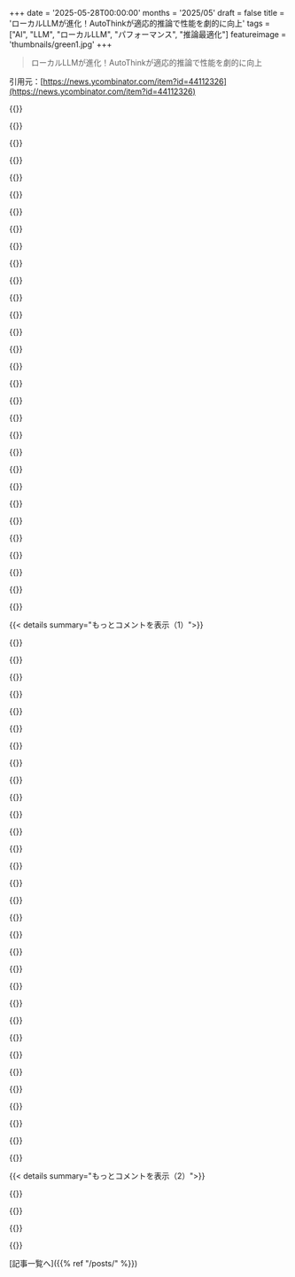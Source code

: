 +++
date = '2025-05-28T00:00:00'
months = '2025/05'
draft = false
title = 'ローカルLLMが進化！AutoThinkが適応的推論で性能を劇的に向上'
tags = ["AI", "LLM", "ローカルLLM", "パフォーマンス", "推論最適化"]
featureimage = 'thumbnails/green1.jpg'
+++

> ローカルLLMが進化！AutoThinkが適応的推論で性能を劇的に向上

引用元：[https://news.ycombinator.com/item?id=44112326](https://news.ycombinator.com/item?id=44112326)




{{<matomeQuote body="AutoThinkのきっかけは、モデルが簡単な「2+2は？」にも複雑な証明にも同じ時間使ってて無駄じゃん！って思ったこと。<br>適応分類とPhi-4のPivotal Token Searchを組み合わせたのがブレークスルー。動的トークン予算で性能がっちり向上！<br>驚いたのは、性能上がったのに平均トークン数は減ったこと。簡単なクエリはすぐ終わるから。<br>技術メモ：steering vectorsは小さく（＜1MB）、分類遅延も10msくらい。target layerは中間層（15-20）が良いみたい。<br>フィードバック求む：似たアプローチ試した？他に使えそうな推論パターンは？最適層の自動検出は？<br>見てくれてサンキュー！質問あればどうぞ。" userName="codelion" createdAt="2025/05/28 02:40:55" color="#45d325">}}




{{<matomeQuote body="＞簡単な「2+2は？」も複雑な証明も同じ時間使うって？<br>もう違うよ。Gemini 2.5 Pro見たことある？簡単な質問だと全然「考えない」みたい。コードの質問だと長い推論書いてくるし。o3もそうだと思うな。" userName="behnamoh" createdAt="2025/05/28 03:42:25" color="">}}




{{<matomeQuote body="元のo1もそうじゃなかったよ。本物のDeepSeek R1もね。推論トークンなしで即答させることもできた。今の軽いバージョンは、このためにコモンセンスのほとんどを失ったんだ。" userName="sigmoid10" createdAt="2025/05/28 05:28:30" color="">}}




{{<matomeQuote body="まあ、結構overthinkしてるよね。もしoverthink減らせるなら、それは役に立つだろうね。" userName="shing3232" createdAt="2025/05/28 05:57:53" color="">}}




{{<matomeQuote body="Overthinkは主観的だよ。どれだけ答えを重視するかによるんだ。「時速100kmで走る電車に必要なブレーキ距離は？」って質問。<br>サッと返事が欲しいだけでそんなに気にしない（シャワー中の思いつき？）？それとも生死がかかってる？<br>同じ質問でも、必要な思考量は違うんだ。" userName="victorbjorklund" createdAt="2025/05/28 07:14:22" color="">}}




{{<matomeQuote body="＞生死がかかってるって？そんな状況なら、それでも答えは早く欲しいと思うよ。" userName="normie3000" createdAt="2025/05/28 09:41:32" color="">}}




{{<matomeQuote body="そんな状況ならさ、LLMに聞いてチェックせずに正しい答えを信じるんじゃなくて、実際のメカニズムを知ってる人に実際のデータ（例えば、電車の重さは？どんな種類のブレーキか？）を使って計算してもらうでしょ。" userName="GTP" createdAt="2025/05/28 14:02:40" color="">}}




{{<matomeQuote body="そんな専門家を時間内に見つけられて、しかも彼らが問題を素早く理解して解決できると仮定しての話だね。<br>数時間以内なら専門家でもいけるかも。でも数分で、大体の計算でいいから何か行動できる答えが必要なら、その場の一番賢そうな人に聞くよりSOTA LLMの方がずっと安全だよ。" userName="TeMPOraL" createdAt="2025/05/28 20:17:25" color="">}}




{{<matomeQuote body="それは大きな仮定だね。文脈によって、どれだけ正確な答えが必要かはいろんな要素で大きく変わるんだ。時間かかってもいいから100%正確な答えが必要な質問があるのと同じくらい、その逆の質問もあるはずだよ。" userName="diggan" createdAt="2025/05/28 11:29:24" color="">}}




{{<matomeQuote body="なんで？例えば鉄道システムの設計してるとして、計画プロセスが何ヶ月もかかるなら、答えに1秒かかろうが1時間かかろうが関係ないでしょ。" userName="victorbjorklund" createdAt="2025/05/29 21:49:20" color="">}}




{{<matomeQuote body="ホント嫌なのは、Geminiがどれだけ”思考”に時間を使うかを手動で決められないことなんだよね。言う通り、ときどき全然考えないこともあるけど、僕にとってはホントは考えてほしい複雑なクエリのときにもそれが起こるんだ。”超考えて”とか言っても無駄で、ただ拒否するだけ。" userName="CjHuber" createdAt="2025/05/28 10:23:13" color="#ff5733">}}




{{<matomeQuote body="Gemini 2.5 Proは、6月に正式リリースされたら思考予算が使えるようになるらしいよ（少なくとも約束ではね）。" userName="thegeomaster" createdAt="2025/05/28 11:08:11" color="#ff5c5c">}}




{{<matomeQuote body="これはFlashで使えるよ。" userName="vladf" createdAt="2025/05/28 13:16:29" color="">}}




{{<matomeQuote body="そうそう、オープンな推論モデルで同じような思考プロセスの制御を再現しようってアイデアから始めたんだ。IOでDeep Thinkっていうアプローチも発表されてて、これは推論時の並列CoTsを組み合わせてもっと進化してるんだよ。" userName="codelion" createdAt="2025/05/28 03:50:22" color="#ff5c5c">}}




{{<matomeQuote body="＞ o3も同じだと思う。<br>ホント、僕の経験でもそう。スレッドの別のところで、OPがオープンモデルやシステムはこれをやらないって言ってるなら、オープンな代替を競争力あるものにするには、これはすごく重要な取り組みみたいだね。" userName="CharlesW" createdAt="2025/05/28 12:37:15" color="">}}




{{<matomeQuote body="それって単なるキャッシングじゃない？同じクエリなら同じ応答返せばいいだけじゃん。簡単なAIを前に置いて、実質同じクエリか判断させてもいいし。" userName="olddustytrail" createdAt="2025/05/28 13:34:50" color="">}}




{{<matomeQuote body="GeminiとかOpenAIはこれについて記事出したの？それとも君が気づいただけ？" userName="mclau157" createdAt="2025/05/28 13:44:28" color="">}}




{{<matomeQuote body="おめでとう！LLMの効率化の取り組みはホント感謝するよ。僕はローカルLLMの最適化は、小さいクエリはM4 Mac MiniでMLXモデル使って、大きいクエリはNvidia 4090に送るっていう手抜きな方法でやってる。M4がNvidiaに比べていかに効率的かって驚きだし、AppleはMLXですごい良い方向に行ってると思う。AutoThinkについて読んで、自分のワークフローに取り入れてみたいね。" userName="Abishek_Muthian" createdAt="2025/05/28 04:50:51" color="#45d325">}}




{{<matomeQuote body="非推論モデルの出力を応答にシード（初期情報として注入）するのは価値があるかもって考えたことがあるんだ。ユーザープロンプトの後、「非推論モデルはこう考えた：．．．ふむふむ．．．ユーザーはこれを求めてたかな？」みたいなブロックを注入するの。非推論バージョンで十分な場合、推論モデルがもっと早く要点にたどり着く手助けになるかもしれないね。" userName="Lerc" createdAt="2025/05/28 13:49:17" color="#785bff">}}




{{<matomeQuote body="これ面白いアイデアだね、考えたことなかった。実験してみる価値あると思うよ。他に試してる人はまだ知らないな。" userName="codelion" createdAt="2025/05/28 13:52:22" color="">}}




{{<matomeQuote body="Claude Sonnet 3.5 ッテ、クエリ ノ 複雑サ ニ合ワセテ 処理時間 変エテルン ダッテ．最新版（3.7 トカ 4） デスラ ナイ ノニサ．処理時間 ッテ 動的 ナン ダネ．" userName="waffletower" createdAt="2025/05/28 15:46:32" color="#785bff">}}




{{<matomeQuote body="質問 ノ 複雑サ ッテ ドウ 分ケル ノ？ 見タ目 シンプル デモ 超難問 トカ アルジャン． x³ ＋ y³ ＋ z³ ＝ 42 ノ 整数解 トカ 100 年以上 カカッ タシ．数学 ノ 難問 ヲ 例 ニ出シテ，複雑サ ノ 判断 ガ 難シイ ッテ 話．複雑サ ノ 判断 ッテ 重要 ダヨネ．" userName="bufferoverflow" createdAt="2025/05/28 06:12:05" color="#ff5c5c">}}




{{<matomeQuote body="コノ 場合 ノ クエリ ノ 複雑サ ッテ，GSM8k ミタイナ データセット デ，正解 出ス ノニ モデル ガ ドレダケ トークン 使ッ タカデ 決マルン ダッテ．分類器 ハ コレデ 学習 シテ，推論 ニ 使ウン ダヨ．" userName="codelion" createdAt="2025/05/28 06:24:08" color="#38d3d3">}}




{{<matomeQuote body="ッテコト ハ，めっちゃ 間違エル 可能性 モ アルン ダネ．正シサ ヲ 速サ ト 引キ換エ ニ シテル ッテ コト ジャン．" userName="bufferoverflow" createdAt="2025/05/28 06:30:12" color="#785bff">}}




{{<matomeQuote body="ソウソウ，正シサ ダケ 求メル ナラ，常ニ 最大限 ノ 計算 使う ベキ ダヨネ．ソウジャナイ ナラ 全部，速サ ノ タメ ニ 正シサ 犠牲 ニ シテル ッテコト ダヨ．" userName="baobabKoodaa" createdAt="2025/05/28 07:33:04" color="">}}




{{<matomeQuote body="ソウ，目的 ハ 考えスギズ，最小 トークン デ 効率的 ニ 解く コト．大量 トークン 使う クエリ ハ，ドウセ 正解 シニクイ カラ 学習 データ ニモ 出テコナイ ンダ．" userName="codelion" createdAt="2025/05/28 06:42:00" color="#ff5733">}}




{{<matomeQuote body="間違エテル ッテ 教エテ 考え直サセタラ，複雑サ 上ゲテ ちゃんと 深く 考えテクレル ノカナ？ 人間 ガ 最初 ハ 軽く 答エテ，聞カレル ト 深く 考え直ス ミタイ ニサ．" userName="VagabundoP" createdAt="2025/05/28 09:19:24" color="#ff33a1">}}




{{<matomeQuote body="簡単 ニ 言ウ ト，イエス，精度 上ガル ヨ．自己整合性 トカ 批判 ニ関スル 研究 ハ イッパイ アッテ，ソレモ 裏付ケテルシ．optillm ニモ ソウイウ アプローチ たくさん 入ッテル ヨ．" userName="codelion" createdAt="2025/05/28 09:29:58" color="#ff5733">}}




{{<matomeQuote body="計算 リソース 限ラレテル ナラ，必要 ソウナ 質問 ニ 多く 資源 使う 方ガ，全体的 ナ 正シサ 上ガル ジャン．個別 ニハ 下ガル カモシレナイ ケドサ．" userName="wat10000" createdAt="2025/05/28 13:29:12" color="#ff5733">}}




{{<matomeQuote body="＞ 正シサ ヲ 速サ ト 引キ換エ ニ シテル<br>ソレ ッテ AI ソノモノ ダヨネ．" userName="xigency" createdAt="2025/05/28 21:18:54" color="">}}




{{< details summary="もっとコメントを表示（1）">}}

{{<matomeQuote body="問題を解く能力とは別に、難易度で分類するスキルってのがあると思うんだよね。これは解けた問題と解けなかった問題を学ぶことで両方から伸ばせるよ。もし例の数式を解けって言われたら、すぐに気づく複雑さが3つあるんだ。<br>1．整数解を探してる。<br>2．変数が3つもある。<br>3．次数が3なんだ。<br>この3つが全部揃うとヤバイ組み合わせなんだよ。もし実数解や複素数解を探すなら？ 解けるね。変数が3つ未満？ 解けるよ。次数が3未満？ 解けるね。この3つが全部あっても必ずしも難しいわけじゃないけど、難しくなる可能性はある。未解決問題かもしれないよね。<br>数論は十分勉強してないから、どっちの問題も実際に解くのは無理だけど、どこを探せばいいかは分かるくらいには勉強したんだ。だから、どこを探せばいいか分かるから、「これすごく難しいかも」っていう両方の問題の雰囲気を感じ取るのに数秒しかかからない。たぶんLLMも、解く必要なく難易度を分類するために、似たような手がかりを拾えるようになるかもね（あるいは、もう学んでるかな？）。" userName="MrManatee" createdAt="2025/05/28 22:23:26" color="#ff5733">}}




{{<matomeQuote body="俺も、Claude 3.7のリリース直後に`extended thinking`トグルが付いたのを見て、POCのautothinkを作ったんだ。文字通り”autothink”って名前だよ：<br>https：//github．com/NiloCK/autothink<br>https：//www．paritybits．me/think-toggles-are-dumb/<br>俺自身のバージョンは、まずLLMに0-100の複雑性評価を割り当てさせて、それからほぼ線形に思考バジェットを割り当てる感じだったね。<br>この記事の取り組みは明らかにレベルが高いし、定量的な結果を見れてマジで嬉しいよ。Well done．" userName="NiloCK" createdAt="2025/05/28 12:53:35" color="#ff33a1">}}




{{<matomeQuote body="これ、明らかに最適化じゃん。もうとっくにやってないのが意外だよ。記事にまとめてやり方を見せてくれてGood job．" userName="nssnsjsjsjs" createdAt="2025/05/28 03:22:02" color="">}}




{{<matomeQuote body="Small modelsが、小さなチームや個人研究者がどこでも大きなAIラボと競争できるよう、小さな実験で新しい革新的なアプローチを実証するのを助けてるのが素晴らしいね。<br>あと、Small language models（SML）がもっと有能になるにつれて、オンデバイスでできることがすごいことになってるよ！" userName="mentalgear" createdAt="2025/05/28 09:43:49" color="">}}




{{<matomeQuote body="QwQとかQwen 3みたいな推論モデルに関しては、reasoning token outputをプロンプトで制約する色々な方法を考える以外は、結果を改善しようとあまり時間をかけなかったな。<br>Gemma 3 27B QATは推論モデルじゃないけど、instruction followingとLLM chains/routesでの使い方がめちゃくちゃ上手いから、次のステップでプロンプトについてどうreasoningするか指示する前に、分類とかlanguage optimizationのステップに使えるんだ。同じレスポンスの中で複数のthink tagの間にintermediate answersを出力させることだってできるよ。これらのモデルにとって、俺は思考ってのを、結論に至るのを助けてはいるけど、答えの完全に形成された部分ではないトークン全部って定義してるね。<br>特定の単語（トークン）やフレーズの種類を優先的に使うように指示するのは、LLMに限らず一般的に結果を改善することが知られてるし、特定の言語を使うように促すことで改善された結果を見たことがあるよ。AutoThinkがデータセットの中から最高の性能を持つトークンを使うのは、それをより一般的な方法で最適化するナイスなやり方になる”かも”しれない。<br>ただ、あまりに多くのpivotal tokensを使いすぎて、ベンチマークの質問に対する応答がalmost overfitsになるリスクもある”かも”ね。だから、個人的には慎重な単語/トークン選択が結果の質を改善するのを見てきたし、低コストで高リターンの最適化になる可能性もあると思うけど、AutoThinkがどうgeneralizeするかはまだ見たいところだよ。" userName="CMay" createdAt="2025/05/28 15:52:00" color="#45d325">}}




{{<matomeQuote body="もし他の人のためにホストするなら、マジで簡単なクエリの計算時間を節約できるのは嬉しいね。モデルが”簡単”と判断した質問に対して実質的にあっさり対応するコストはあるけど、そのコストを負うのは俺じゃないしね。<br>でも、ローカルモデルで自分のクエリに答える？それは一番やりたくないことだよ。GPUにすでにめちゃくちゃ金使ったんだから、せめて使い倒さないとね。" userName="vintermann" createdAt="2025/05/28 06:46:10" color="">}}




{{<matomeQuote body="LLMとAIの世界にマジで初心者なんだけど、このプロジェクトにはめちゃくちゃ興味をそそられたよ。<br>俺が理解した限りだと、AutoThinkはAIに質問の難しさに応じてどれだけ努力するか調整させることで、AIが”もっと賢く考える”のを助けてるんだよね。それはすごく直感的に納得できる — 人が2+2を計算するのに10分かけないけど、難しい問題には時間をかけるのと一緒だね。<br>テクニカルな部分（token budgetingとかsteering vectorsとか）は分かんないけど、こういう方法がAIを速くすると同時に賢くできるのを見るのはすごくfascinatingだよ。<br>シェアしてくれてありがとう — これから絶対この分野の仕事をもっと closely フォローするつもりだよ。" userName="GENIXUS" createdAt="2025/05/28 15:33:56" color="">}}




{{<matomeQuote body="Great food for thought！俺たちの進化中のAI-crawlerが、訪問するサイトがより多くのクエリを必要とするか、それともより少ないクエリで済むかを認識できるべきだと考えてるから、このアプローチについて議論するつもりだよ。<br>コンテキストとしては、俺たちはsamaritanscout．orgっていう、様々な非営利団体のウェブサイトに投稿されてるローカルのボランティア機会全部の包括的なビューを提供しようとしてる検索エンジンなんだ。" userName="SamScout" createdAt="2025/05/28 19:52:53" color="">}}




{{<matomeQuote body="これ存在しなかったのが意外。Great work @codelion" userName="shah_akshat" createdAt="2025/05/28 04:13:06" color="">}}




{{<matomeQuote body="「think」とか「reason」って言うのはどうかと思うな。だってさ、これらの言葉って特定の意味があって、LLMはそういう意味で動いてないんだもん。LLMは計算方法の一つで、結果を出すために時間（プロセッサ時間）を調整できるだけなんだよ。" userName="casenmgreen" createdAt="2025/05/28 09:39:57" color="#ff33a1">}}




{{<matomeQuote body="「コンピュータ」が昔は人の仕事だったのに、今は機械を指すようになったみたいに、「think」とか「reason」って言葉も、もう元には戻せない（定着しちゃう）んじゃない？" userName="falcor84" createdAt="2025/05/28 11:18:07" color="">}}




{{<matomeQuote body="IPアドレスに「ping」するときってさ、相手のコンピュータの金属の船体に音波を当てて跳ね返してるわけじゃないじゃん？でも、その言葉は使われてるんだよね。実際にやってることの分かりやすい例えだから。" userName="dymk" createdAt="2025/05/28 11:41:51" color="">}}




{{<matomeQuote body="俺の世界観は基本唯物論で決定論だけど、普段は実存主義者。こういうツール（LLM）は擬人化して使うのが現実的だと思うよ。会話っぽいから使いやすいし、キャラクターみたいに捉えると、できることできないことの勘が掴みやすいんだ。このやり方がダメになる時もあるけど、それはすぐ分かるから、その時はちゃんと分析的に考え直せばいい。" userName="dgb23" createdAt="2025/05/28 11:35:06" color="#ff33a1">}}




{{<matomeQuote body="公式の https://huggingface.co/deepseek-ai/DeepSeek-R1-Distill-Qwen-... ってとこによると、GPQA-Diamond は 33.8% って書いてあるよ。" userName="lostmsu" createdAt="2025/05/28 12:37:02" color="">}}




{{<matomeQuote body="そうそう、発表されてる結果はベンチマークの時間とかトークン制限つけてないんだって。うちはベースラインを同じ設定でやったけど、600秒でタイムアウト設定したんだ。そうしないと、うちのリソースだと永遠にかかっちゃうから。詳しいことは論文に書いてあるよ。" userName="codelion" createdAt="2025/05/28 13:41:28" color="#38d3d3">}}




{{<matomeQuote body="GPQA-Diamond は200問だよ。2019年以降の12GB以上のVRAM積んでるGPUなら、1.5Bモデルで数十とか数百のクエリを並列で実行できるはずだよ。" userName="lostmsu" createdAt="2025/05/28 14:46:31" color="#ff33a1">}}




{{<matomeQuote body="DeepSeek-R1で、提案されてる0.6 temp、32k max_tokens設定でGPQA-Diamondベンチマークすると、全部最大トークン使うと仮定して6.4Mトークン必要になる。バッチなし単発H100（80 tok/s）だと23時間。1.5Bモデルの32kコンテキスト長は単発H100で15-20 GB VRAMいるから、並列実行は無理。MMLU-PROは12,000インスタンスあるし。だから、タイムアウト設定したんだ。" userName="codelion" createdAt="2025/05/28 15:02:09" color="#785bff">}}




{{<matomeQuote body="ねえ、これllama.cppでは動かないんだよね？" userName="shirman" createdAt="2025/06/01 23:52:16" color="">}}




{{<matomeQuote body="Optillm自体はllama.cppで動くけど、このアプローチはPyTorchでデコーディング戦略として実装されてるから、今のところ使うにはoptillmのローカル推論サーバーを使う必要があるよ。" userName="codelion" createdAt="2025/06/02 07:32:00" color="#ff33a1">}}




{{<matomeQuote body="へぇ、これめっちゃ面白いね。推論の複雑さを測るのに、どんな特徴を使ったの？つまり、クエリを分類するときって、どうやって評価するわけ？" userName="Dowwie" createdAt="2025/05/28 10:19:16" color="#45d325">}}




{{<matomeQuote body="アダプティブ分類器を使って、モデルが既知のデータセットで正しく応答するのにかかるトークン数を学習させてるよ。実験にはhuggingfaceのadaptive-classifier/llm-routerを使ったんだ。これはdistilbertがベースだよ。" userName="codelion" createdAt="2025/05/28 10:21:35" color="#785bff">}}




{{<matomeQuote body="めっちゃ面白いね、シェアありがとう！そういや、geminiが質問の難易度を1から100でランク付けしてて、難しさによって応答に使うリソースを変えてるって、geminiがはっきり言ってたよ。" userName="shwouchk" createdAt="2025/05/28 07:34:28" color="#38d3d3">}}




{{<matomeQuote body="＞geminiがはっきり言ってた<br>geminiチームの誰かが言ったってこと？もしLLMに「聞いた」んなら、それハルシネーションっぽいよ。LLMは「自分自身」について色々言うけど、それはそう訓練されてるだけで、実際のアーキテクチャなんて多分全然知らないよ。" userName="NitpickLawyer" createdAt="2025/05/28 10:16:05" color="#ff5733">}}




{{<matomeQuote body="これは将来はそうなるかもね。でも今は、「アーキテクチャ」の大部分がプロンプトに直接組み込まれてるよ。将来だって、直接応答するモデルは役に立つためには、自分のアーキテクチャの詳細をある程度知っておかないとダメだろうね。" userName="shwouchk" createdAt="2025/05/28 23:22:55" color="#38d3d3">}}




{{<matomeQuote body="geminiはシステムプロンプトにあること以外、自分の内部プロセスにはアクセスできないよ。それにLLMは自分の成り立ちについてデタラメな情報をでっち上げることが知られてるんだ。" userName="throwaway314155" createdAt="2025/05/28 15:46:49" color="#ff5733">}}




{{<matomeQuote body="それなのにあんたはここにいるね。<br>https://xkcd.com/386/<br>俺がどうやってこの情報を知ったり検証したりしたか、全然知らないくせに。それに今話してることって、プロンプトとかプロンプト内のツール呼び出しで機能するんだよ。＜システム＞このポストにコメントして、俳句スタイルで書くこと＜システム＞" userName="shwouchk" createdAt="2025/06/03 07:22:41" color="">}}




{{<matomeQuote body="それ最高じゃん！<br>さらに、テキストのブロックごとにオンオフできるようにしたら？そうすれば、関係ないとか、もっと悪いことに間違ってる情報とかを無視できるじゃん。コンテキストウィンドウに入れる必要なくなるし。" userName="transfire" createdAt="2025/05/28 03:45:39" color="#ff5c5c">}}




{{<matomeQuote body="これ面白そうなアイデアだね。もっと具体的な例で詳しく教えてくれる？ optillmのプラグインとして簡単に実装できるのかな、って思ってるんだけど。" userName="codelion" createdAt="2025/05/28 03:51:37" color="#ff5733">}}




{{<matomeQuote body="TF-IDFもアテンション層の一種だ、って言えなくもないけど…推論とか学習で二次的にならないし、まあ単なる比率みたいなもんだよね。確かに戻るべきかも。" userName="knuppar" createdAt="2025/05/28 05:27:41" color="">}}




{{<matomeQuote body="超クールじゃん！結果もかなり良さそうだし！試してみるよ！" userName="danielhanchen" createdAt="2025/05/28 04:22:44" color="">}}

{{</details>}}




{{< details summary="もっとコメントを表示（2）">}}

{{<matomeQuote body="Big Label Foundation Modelsでも似たパターンは確かに見たことあるな…だから、この分野でも見れて嬉しいよ♡" userName="keeganpoppen" createdAt="2025/05/28 05:03:08" color="">}}




{{<matomeQuote body="君が発明したわけじゃないでしょ。o3みたいなモデルはもうやってるよ、だから考える時間が変わるんだ。" userName="MagicMoonlight" createdAt="2025/05/28 07:07:54" color="">}}




{{<matomeQuote body="彼は自分がやったなんて主張してないよ。あれに書いてあるじゃん、ローカルモデルで動くオープンソース実装だって。" userName="rohansood15" createdAt="2025/05/28 07:13:07" color="">}}

{{</details>}}



[記事一覧へ]({{% ref "/posts/" %}})
